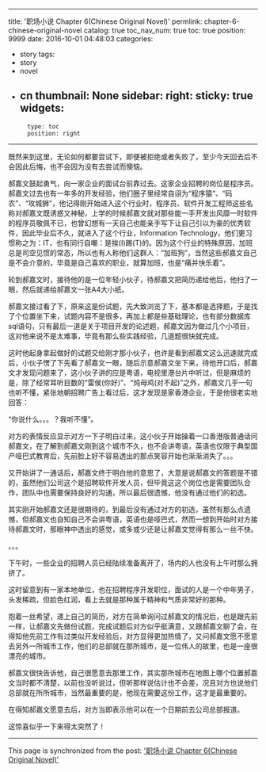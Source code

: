 
---
title: '职场小说 Chapter 6(Chinese Original Novel)'
permlink: chapter-6-chinese-original-novel
catalog: true
toc_nav_num: true
toc: true
position: 9999
date: 2016-10-01 04:48:03
categories:
- story
tags:
- story
- novel
- cn
thumbnail: None
sidebar:
    right:
        sticky: true
widgets:
    -
        type: toc
        position: right
---


既然来到这里，无论如何都要尝试下，即便被拒绝或者失败了，至少今天回去后不会因此后悔，也不会因为没有去尝试而懊恼。

  郝嘉文鼓起勇气，向一家企业的面试台前靠过去。这家企业招聘的岗位是程序员。郝嘉文过去也有一年多的开发经验，他们圈子里经常自诩为“程序猿”、“码农”、“攻城狮”，他记得刚开始进入这个行业时，程序员、软件开发工程师这些名称对郝嘉文既诱惑又神秘，上学的时候郝嘉文就对那些能一手开发出风靡一时软件的程序员敬佩不已，也曾幻想有一天自己也能亲手写下让自己引以为豪的优秀软件，因此毕业后不久，就进入了这个行业，Information Technology，他们更习惯称之为：IT，也有同行自嘲：是挨(I)踢(T)的。因为这个行业的特殊原因，加班总是司空见惯的常态，所以也有人称他们这群人：“加班狗”，当然这些郝嘉文自己是不会介意的，毕竟是自己喜欢的职业，就算加班，也是“痛并快乐着”。

  轮到郝嘉文时，接待他的是一位年轻小伙子，待郝嘉文把简历递给他后，他扫了一眼，然后就递给郝嘉文一张A4大小纸。

  郝嘉文接过看了下，原来这是份试题，先大致浏览了下，基本都是选择题，于是找了个位置坐下来，试题内容不是很多，再加上都是些基础理论，也有部分数据库sql语句，只有最后一道是关于项目开发的论述题，郝嘉文因为做过几个小项目，这对他来说不是太难事，毕竟有那么些实践经验，几道题很快就完成。

  这时他起身拿起做好的试题交给刚才那小伙子，也许是看到郝嘉文这么迅速就完成后，小伙子愣了下先看了郝嘉文一眼，随后示意郝嘉文坐下来，待他开口后，郝嘉文才发现问题来了，这小伙子讲的应是粤语，电视里港台片中听过，但是麻烦的是，除了经常耳听目数的“雷侯(你好)”、“炖母鸡(对不起)”之外，郝嘉文几乎一句也听不懂，紧张地朝招聘广告上看过后，这才发现是家香港企业，于是他很老实地回答：

  “你说什么。。。？我听不懂”。

 对方的表情反应显示对方一下子明白过来，这小伙子开始操着一口香港版普通话问郝嘉文，在了解到郝嘉文刚到这个城市不久，也不会讲粤语，英语也仅限于典型国产哑巴式教育后，先前脸上好不容易透出的那点笑容开始也渐渐消失了。。。

  又开始讲了一通话后，郝嘉文终于明白他的意思了，大意是说郝嘉文的答题是不错的，虽然他们公司这个是招聘软件开发人员，但毕竟这这个岗位也是需要团队合作，团队中也需要保持良好的沟通，所以最后很遗憾，他没有通过他们的初选。

  其实刚开始郝嘉文还是很期待的，到最后没有通过对方的初选，虽然有那么点遗憾，但郝嘉文也自知自己不会讲粤语，英语也是哑巴式，然而一想到开始时对方接待郝嘉文时，那眼神中透出的感觉，或多或少还是让郝嘉文觉得有那么一丝不快。

  。。。

  下午时，一些企业的招聘人员已经陆续准备离开了，场内的人也没有上午时那么拥挤了。

  这时留意到有一家本地单位，也在招聘程序开发职位，面试的人是一个中年男子，头发稀疏，但脸色红润，看上去就是那种属于精神和气质非常好的那种。

  抱着一丝希望，递上自己的简历，对方在简单询问过郝嘉文的情况后，也是跟先前一样，让郝嘉文先做份试题，完成试题后对方似乎挺满意，又跟郝嘉文聊了会，在得知他先前工作有过类似开发经验后，对方显得更加热情了，又问郝嘉文愿不愿意去另外一所城市工作，他们的总部就在那所城市，是一位伟人的故里，也是一座很漂亮的城市。

  郝嘉文很快告诉他，自己很愿意去那里工作，其实那所城市在地图上哪个位置郝嘉文当时都不清楚，以前也没听说过，但听那样说估计也不会差，况且对方也说他们总部就在所所城市，当然最重要的是，他现在需要这份工作，这才是最重要的。

  在得知郝嘉文愿意去后，对方当即表示他可以在一个日期前去公司总部报道。

   这惊喜似乎一下来得太突然了！

- - -

This page is synchronized from the post: ['职场小说 Chapter 6(Chinese Original Novel)'](https://steemit.com/@rivalhw/chapter-6-chinese-original-novel)
